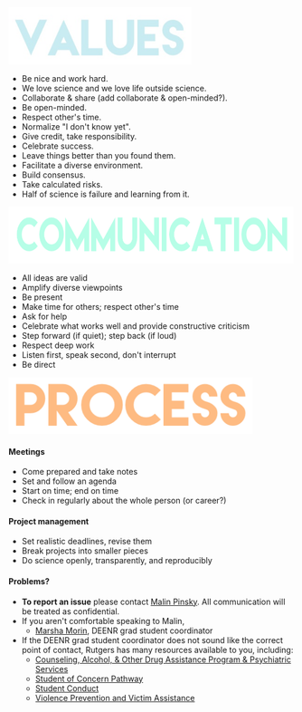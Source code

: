 <img src="https://github.com/mstuart1/images/blob/master/IMG_0014.jpg" height="100" />  

- Be nice and work hard. 
- We love science and we love life outside science. 
- Collaborate & share (add collaborate & open-minded?). 
- Be open-minded. 
- Respect other's time. 
- Normalize "I don't know yet". 
- Give credit, take responsibility. 
- Celebrate success. 
- Leave things better than you found them. 
- Facilitate a diverse environment. 
- Build consensus. 
- Take calculated risks. 
- Half of science is failure and learning from it. 

<img src="https://github.com/mstuart1/images/blob/master/Communication.png" height="100" />

- All ideas are valid
- Amplify diverse viewpoints
- Be present
- Make time for others; respect other's time
- Ask for help
- Celebrate what works well and provide constructive criticism
- Step forward (if quiet); step back (if loud)
- Respect deep work
- Listen first, speak second, don't interrupt
- Be direct

<img src="https://github.com/mstuart1/images/blob/master/Process.png" height="100" />

#### Meetings
- Come prepared and take notes
- Set and follow an agenda
- Start on time; end on time
- Check in regularly about the whole person (or career?)
#### Project management
- Set realistic deadlines, revise them
- Break projects into smaller pieces
- Do science openly, transparently, and reproducibly
#### Problems?
- **To report an issue** please contact [Malin Pinsky](https://github.com/mpinsky). All communication will be treated as confidential.
- If you aren't comfortable speaking to Malin, 
    - [Marsha Morin](marsha.morin@rutgers.edu), DEENR grad student coordinator
- If the DEENR grad student coordinator does not sound like the correct point of contact, Rutgers has many resources available to you, including:
    - [Counseling, Alcohol, & Other Drug Assistance Program & Psychiatric Services](rhscaps.rutgers.edu)
    - [Student of Concern Pathway](deanofstudents.rutgers.edu) 
    - [Student Conduct](studentconduct.rutgers.edu)
    - [Violence Prevention and Victim Assistance](vpva.rutgers.edu)
